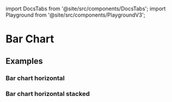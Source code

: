 import DocsTabs from '@site/src/components/DocsTabs';
import Playground from '@site/src/components/PlaygroundV3';

# Bar Chart

## Examples

### Bar chart horizontal

<Playground
height="40rem"
name="echarts-bar-simple"
noMargin
examplesByName>
</Playground>

### Bar chart horizontal stacked

<Playground
height="40rem"
name="echarts-bar-horizontal-stacked"
noMargin
examplesByName>
</Playground>



